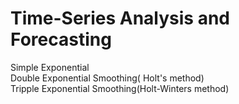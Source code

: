 # Time-Series Analysis and Forecasting      

Simple Exponential      
Double Exponential Smoothing( Holt's method)      
Tripple Exponential Smoothing(Holt-Winters method)

